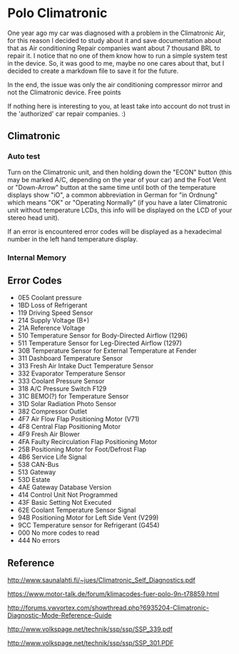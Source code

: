 # Polo Climatronic

One year ago my car was diagnosed with a problem in the Climatronic Air, for this reason I decided to study about it and save documentation about that as Air conditioning Repair companies want about 7 thousand BRL to repair it. I notice that no one of them know how to run a simple system test in the device. So, it was good to me, maybe no one cares about that, but I decided to create a markdown file to save it for the future.

In the end, the issue was only the air conditioning compressor mirror and not the Climatronic device. Free points

If nothing here is interesting to you, at least take into account do not trust in the 'authorized' car repair companies. :) 

## Climatronic

### Auto test
Turn on the Climatronic unit, and then holding down the "ECON" button (this may be marked A/C, depending on the year of your car) and the Foot Vent or "Down-Arrow" button at the same time until both of the temperature displays show "iO", a common abbreviation in German for "in Ordnung" which means "OK" or "Operating Normally" (if you have a later Climatronic unit without temperature LCDs, this info will be displayed on the LCD of your stereo head unit).

If an error is encountered error codes will be displayed as a hexadecimal number in the left hand temperature display.

### Internal Memory
## Error Codes

- 0E5 Coolant pressure
- 1BD Loss of Refrigerant
- 119 Driving Speed Sensor
- 214 Supply Voltage (B+)
- 21A Reference Voltage
- 510 Temperature Sensor for Body-Directed Airflow (1296)
- 511 Temperature Sensor for Leg-Directed Airflow (1297)
- 30B Temperature Sensor for External Temperature at Fender
- 311 Dashboard Temperature Sensor
- 313 Fresh Air Intake Duct Temperature Sensor
- 332 Evaporator Temperature Sensor
- 333 Coolant Pressure Sensor
- 318 A/C Pressure Switch F129
- 31C BEMO(?) for Temperature Sensor
- 31D Solar Radiation Photo Sensor
- 382 Compressor Outlet
- 4F7 Air Flow Flap Positioning Motor (V71)
- 4F8 Central Flap Positioning Motor
- 4F9 Fresh Air Blower
- 4FA Faulty Recirculation Flap Positioning Motor
- 25B Positioning Motor for Foot/Defrost Flap
- 4B6 Service Life Signal
- 538 CAN-Bus
- 513 Gateway
- 53D Estate
- 4AE Gateway Database Version
- 414 Control Unit Not Programmed
- 43F Basic Setting Not Executed
- 62E Coolant Temperature Sensor Signal
- 94B Positioning Motor for Left Side Vent (V299)
- 9CC Temperature sensor for Refrigerant (G454)
- 000 No more codes to read
- 444 No errors

## Reference

http://www.saunalahti.fi/~jues/Climatronic_Self_Diagnostics.pdf

https://www.motor-talk.de/forum/klimacodes-fuer-polo-9n-t78859.html

http://forums.vwvortex.com/showthread.php?6935204-Climatronic-Diagnostic-Mode-Reference-Guide

http://www.volkspage.net/technik/ssp/ssp/SSP_339.pdf

http://www.volkspage.net/technik/ssp/ssp/SSP_301.PDF

